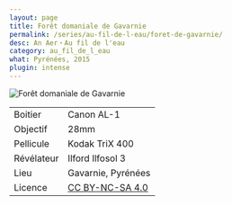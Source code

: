 ```yaml
---
layout: page
title: Forêt domaniale de Gavarnie
permalink: /series/au-fil-de-l-eau/foret-de-gavarnie/
desc: An Aer・Au fil de l'eau
category: au_fil_de_l_eau
what: Pyrénées, 2015
plugin: intense
---
```


<p>
  <img src="{{ site.file }}/series/au-fil-de-l-eau/3-large.jpg" alt="Forêt domaniale de Gavarnie" />
</p>

|             |                                                                      |
|-------------|----------------------------------------------------------------------|
| Boitier     | Canon AL-1                                                           |
| Objectif    | 28mm                                                                 |
| Pellicule   | Kodak TriX 400                                                       |
| Révélateur  | Ilford Ilfosol 3                                                     |
| Lieu 	      |	Gavarnie, Pyrénées                                                   |
| Licence     | [CC BY-NC-SA 4.0](http://creativecommons.org/licenses/by-nc-sa/4.0/) |
